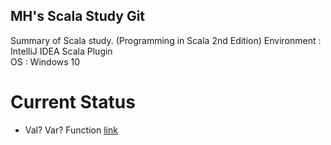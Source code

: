 ## MH's Scala Study Git
Summary of Scala study. (Programming in Scala 2nd Edition)
Environment : IntelliJ IDEA Scala Plugin<br>
OS : Windows 10

# Current Status
* Val? Var? Function [link](https://github.com/mhroh/scala-study/blob/master/summary/scala1.md)
